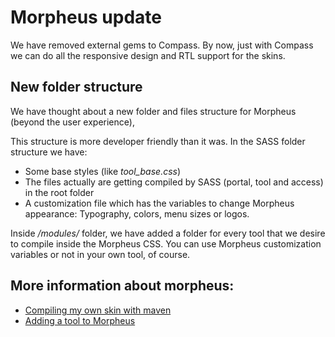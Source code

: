 # Morpheus update

We have removed external gems to Compass. By now, just with Compass we can do all the responsive design and RTL support for the skins.

## New folder structure

We have thought about a new folder and files structure for Morpheus (beyond the user experience), 

This structure is more developer friendly than it was. In the SASS folder structure we have:

- Some base styles (like *tool_base.css*)
- The files actually are getting compiled by SASS (portal, tool and access) in the root folder
- A customization file which has the variables to change Morpheus appearance: Typography, colors, menu sizes or logos.

Inside */modules/* folder, we have added a folder for every tool that we desire to compile inside the Morpheus CSS. You can use Morpheus customization variables or not in your own tool, of course.

## More information about morpheus:
 - [Compiling my own skin with maven](./compile-skin.md)
 - [Adding a tool to Morpheus](./customization-tool.md)